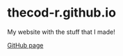 # thecod-r.github.io
My website with the stuff that I made!

[GitHub page](https://thecod-r.github.io/)
